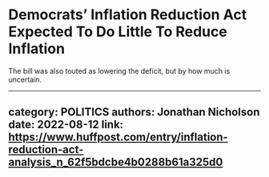 # Democrats’ Inflation Reduction Act Expected To Do Little To Reduce Inflation

The bill was also touted as lowering the deficit, but by how much is uncertain.

---
category: POLITICS
authors: Jonathan Nicholson
date: 2022-08-12
link: https://www.huffpost.com/entry/inflation-reduction-act-analysis_n_62f5bdcbe4b0288b61a325d0
---
